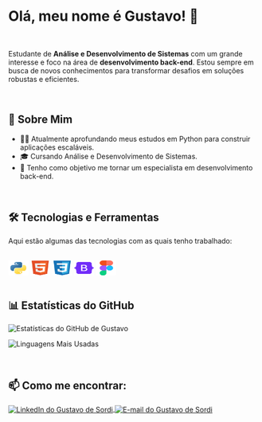 # Olá, meu nome é Gustavo! 👋

<br>

Estudante de **Análise e Desenvolvimento de Sistemas** com um grande interesse e foco na área de **desenvolvimento back-end**. Estou sempre em busca de novos conhecimentos para transformar desafios em soluções robustas e eficientes.

<br>

## 🚀 Sobre Mim

- 👨‍💻 Atualmente aprofundando meus estudos em Python para construir aplicações escaláveis.
- 🎓 Cursando Análise e Desenvolvimento de Sistemas.
- 🌱 Tenho como objetivo me tornar um especialista em desenvolvimento back-end.

<br>

## 🛠️ Tecnologias e Ferramentas

Aqui estão algumas das tecnologias com as quais tenho trabalhado:

<div style="display: inline_block"><br>
  <img align="center" alt="Python" height="30" width="40" src="https://raw.githubusercontent.com/devicons/devicon/master/icons/python/python-original.svg">
  <img align="center" alt="HTML5" height="30" width="40" src="https://raw.githubusercontent.com/devicons/devicon/master/icons/html5/html5-original.svg">
  <img align="center" alt="CSS3" height="30" width="40" src="https://raw.githubusercontent.com/devicons/devicon/master/icons/css3/css3-original.svg">
  <img align="center" alt="Bootstrap" height="30" width="40" src="https://raw.githubusercontent.com/devicons/devicon/master/icons/bootstrap/bootstrap-plain.svg">
  <img align="center" alt="Figma" height="30" width="40" src="https://raw.githubusercontent.com/devicons/devicon/master/icons/figma/figma-original.svg">
</div>

<br>

## 📊 Estatísticas do GitHub

![Estatísticas do GitHub de Gustavo](https://github-readme-stats.vercel.app/api?username=Gustavo-ds&show_icons=true&theme=dracula&include_all_commits=true&count_private=true)

![Linguagens Mais Usadas](https://github-readme-stats.vercel.app/api/top-langs/?username=Gustavo-ds&layout=compact&langs_count=7&theme=dracula)

<br>

## 📫 Como me encontrar:

<p align="left">
  <a href="https://www.linkedin.com/in/gustavo-de-sordi-2b0833248/" target="_blank">
    <img align="center" src="https://raw.githubusercontent.com/rahuldkjain/github-profile-readme-generator/master/src/images/icons/Social/linked-in-alt.svg" alt="LinkedIn do Gustavo de Sordi" height="30" width="40" />
  </a>
  <a href="mailto:Gustavodesordi04@gmail.com" target="_blank">
    <img align="center" src="https://raw.githubusercontent.com/rahuldkjain/github-profile-readme-generator/master/src/images/icons/Social/google.svg" alt="E-mail do Gustavo de Sordi" height="30" width="40" />
  </a>
</p>
